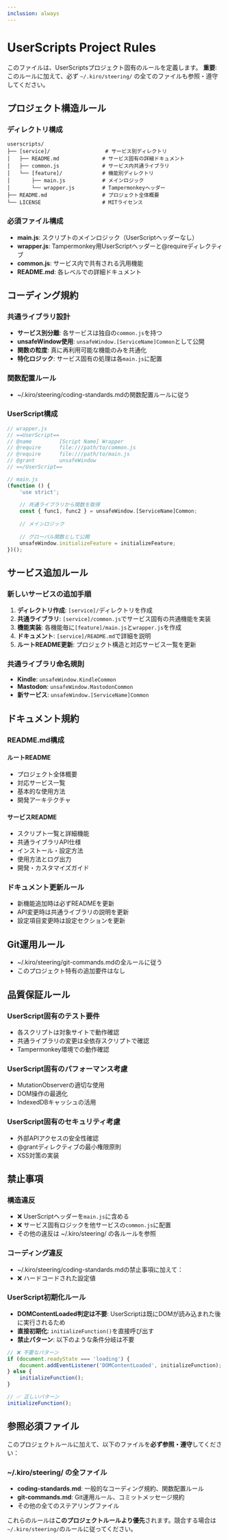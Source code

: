 ```yaml
---
inclusion: always
---
```


# UserScripts Project Rules

このファイルは、UserScriptsプロジェクト固有のルールを定義します。
**重要**: このルールに加えて、必ず `~/.kiro/steering/` の全てのファイルも参照・遵守してください。

## プロジェクト構造ルール

### ディレクトリ構成
```
userscripts/
├── [service]/                  # サービス別ディレクトリ
│   ├── README.md              # サービス固有の詳細ドキュメント
│   ├── common.js              # サービス内共通ライブラリ
│   └── [feature]/             # 機能別ディレクトリ
│       ├── main.js            # メインロジック
│       └── wrapper.js         # Tampermonkeyヘッダー
├── README.md                  # プロジェクト全体概要
└── LICENSE                    # MITライセンス
```

### 必須ファイル構成
- **main.js**: スクリプトのメインロジック（UserScriptヘッダーなし）
- **wrapper.js**: Tampermonkey用UserScriptヘッダーと@requireディレクティブ
- **common.js**: サービス内で共有される汎用機能
- **README.md**: 各レベルでの詳細ドキュメント

## コーディング規約

### 共通ライブラリ設計
- **サービス別分離**: 各サービスは独自の`common.js`を持つ
- **unsafeWindow使用**: `unsafeWindow.[ServiceName]Common`として公開
- **関数の粒度**: 真に再利用可能な機能のみを共通化
- **特化ロジック**: サービス固有の処理は各`main.js`に配置

### 関数配置ルール
- ~/.kiro/steering/coding-standards.mdの関数配置ルールに従う

### UserScript構成
```javascript
// wrapper.js
// ==UserScript==
// @name         [Script Name] Wrapper
// @require      file:///path/to/common.js
// @require      file:///path/to/main.js
// @grant        unsafeWindow
// ==/UserScript==

// main.js
(function () {
    'use strict';
    
    // 共通ライブラリから関数を取得
    const { func1, func2 } = unsafeWindow.[ServiceName]Common;
    
    // メインロジック
    
    // グローバル関数として公開
    unsafeWindow.initializeFeature = initializeFeature;
})();
```

## サービス追加ルール

### 新しいサービスの追加手順
1. **ディレクトリ作成**: `[service]/`ディレクトリを作成
2. **共通ライブラリ**: `[service]/common.js`でサービス固有の共通機能を実装
3. **機能実装**: 各機能毎に`[feature]/main.js`と`wrapper.js`を作成
4. **ドキュメント**: `[service]/README.md`で詳細を説明
5. **ルートREADME更新**: プロジェクト構造と対応サービス一覧を更新

### 共通ライブラリ命名規則
- **Kindle**: `unsafeWindow.KindleCommon`
- **Mastodon**: `unsafeWindow.MastodonCommon`
- **新サービス**: `unsafeWindow.[ServiceName]Common`

## ドキュメント規約

### README.md構成
#### ルートREADME
- プロジェクト全体概要
- 対応サービス一覧
- 基本的な使用方法
- 開発アーキテクチャ

#### サービスREADME
- スクリプト一覧と詳細機能
- 共通ライブラリAPI仕様
- インストール・設定方法
- 使用方法とログ出力
- 開発・カスタマイズガイド

### ドキュメント更新ルール
- 新機能追加時は必ずREADMEを更新
- API変更時は共通ライブラリの説明を更新
- 設定項目変更時は設定セクションを更新

## Git運用ルール
- ~/.kiro/steering/git-commands.mdの全ルールに従う
- このプロジェクト特有の追加要件はなし

## 品質保証ルール

### UserScript固有のテスト要件
- 各スクリプトは対象サイトで動作確認
- 共通ライブラリの変更は全依存スクリプトで確認
- Tampermonkey環境での動作確認

### UserScript固有のパフォーマンス考慮
- MutationObserverの適切な使用
- DOM操作の最適化
- IndexedDBキャッシュの活用

### UserScript固有のセキュリティ考慮
- 外部APIアクセスの安全性確認
- @grantディレクティブの最小権限原則
- XSS対策の実装

## 禁止事項

### 構造違反
- ❌ UserScriptヘッダーを`main.js`に含める
- ❌ サービス固有ロジックを他サービスの`common.js`に配置
- その他の違反は ~/.kiro/steering/ の各ルールを参照

### コーディング違反
- ~/.kiro/steering/coding-standards.mdの禁止事項に加えて：
- ❌ ハードコードされた設定値

### UserScript初期化ルール
- **DOMContentLoaded判定は不要**: UserScriptは既にDOMが読み込まれた後に実行されるため
- **直接初期化**: `initializeFunction()`を直接呼び出す
- **禁止パターン**: 以下のような条件分岐は不要
```javascript
// ❌ 不要なパターン
if (document.readyState === 'loading') {
    document.addEventListener('DOMContentLoaded', initializeFunction);
} else {
    initializeFunction();
}

// ✅ 正しいパターン
initializeFunction();
```

## 参照必須ファイル

このプロジェクトルールに加えて、以下のファイルを**必ず参照・遵守**してください：

### ~/.kiro/steering/ の全ファイル
- **coding-standards.md**: 一般的なコーディング規約、関数配置ルール
- **git-commands.md**: Git運用ルール、コミットメッセージ規約
- その他の全てのステアリングファイル

これらのルールは**このプロジェクトルールより優先**されます。競合する場合は`~/.kiro/steering/`のルールに従ってください。